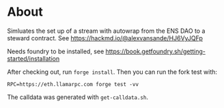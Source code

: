 # About

Simluates the set up of a stream with autowrap from the ENS DAO to a steward contract.
See https://hackmd.io/@alexvansande/HJ6VyJQFp

Needs foundry to be installed, see https://book.getfoundry.sh/getting-started/installation

After checking out, run `forge install`.
Then you can run the fork test with:

```
RPC=https://eth.llamarpc.com forge test -vv
```

The calldata was generated with `get-calldata.sh`.